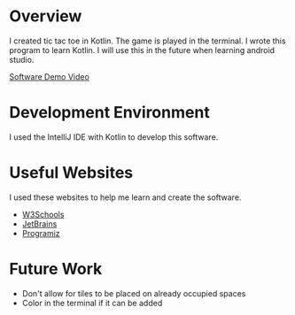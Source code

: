 # Overview
I created tic tac toe in Kotlin.  The game is played in the terminal.
I wrote this program to learn Kotlin.  I will use this in the future when learning android studio.  

[Software Demo Video](http://youtube.link.goes.here)

# Development Environment
I used the IntelliJ IDE with Kotlin to develop this software.  

# Useful Websites
I used these websites to help me learn and create the software.
* [W3Schools](https://www.w3schools.com/KOTLIN/index.php)
* [JetBrains](https://www.jetbrains.com/help/idea/using-breakpoints.html)
* [Programiz](https://www.programiz.com/kotlin-programming/input-output#:~:text=It's%20possible%20to%20take%20input,you%20can%20use%20Scanner%20object.&text=Then%2C%20you%20need%20to%20create%20Scanner%20object%20from%20this%20class.&text=Now%2C%20the%20reader%20object%20is,take%20input%20from%20the%20user.)

# Future Work
* Don't allow for tiles to be placed on already occupied spaces
* Color in the terminal if it can be added
